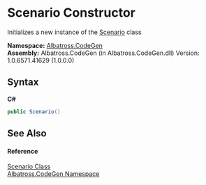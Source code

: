 # Scenario Constructor 
 

Initializes a new instance of the <a href="C442B762.md">Scenario</a> class

**Namespace:**&nbsp;<a href="DCDDD28E.md">Albatross.CodeGen</a><br />**Assembly:**&nbsp;Albatross.CodeGen (in Albatross.CodeGen.dll) Version: 1.0.6571.41629 (1.0.0.0)

## Syntax

**C#**<br />
``` C#
public Scenario()
```


## See Also


#### Reference
<a href="C442B762.md">Scenario Class</a><br /><a href="DCDDD28E.md">Albatross.CodeGen Namespace</a><br />